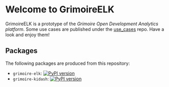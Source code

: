 # Welcome to GrimoireELK

GrimoireELK is a prototype of the *Grimoire Open Development Analytics platform*. Some use cases are published under the [use_cases](https://github.com/grimoirelab/use_cases) repo. Have a look and enjoy them!

## Packages

The following packages are produced from this repository:

* `grimoire-elk`: [![PyPI version](https://badge.fury.io/py/grimoire-elk.svg)](https://badge.fury.io/py/grimoire-elk) 
* `grimoire-kidash`: [![PyPI version](https://badge.fury.io/py/grimoire-kidash.svg)](https://badge.fury.io/py/grimoire-kidash)
